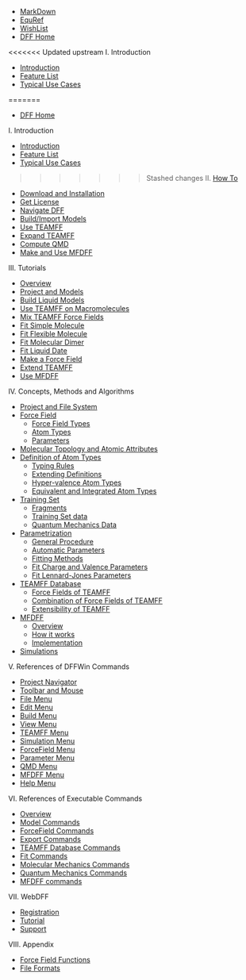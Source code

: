 - [MarkDown](./ch00/markdown-cheat-sheet.md)
- [EquRef](./ch00/EquRef.md)
- [WishList](./ch00/WishList.md)
- [DFF Home](./index.md) 

<<<<<<< Updated upstream
I. Introduction
- [Introduction](./Introduction/intro.md) 
- [Feature List](./Introduction/features.md)
- [Typical Use Cases](./Introduction/usecases.md)

=======
- [DFF Home](./index.md) 

I. Introduction
- [Introduction](./Introduction/introduction.md) 
- [Feature List](./Introduction/features.md)
- [Typical Use Cases](./Introduction/usecases.md)

>>>>>>> Stashed changes
II. [How To](./HowTo/1-HowTo.md)
- [Download and Installation](./HowTo/2-Install.md)
- [Get License](./HowTo/3-License.md)
- [Navigate DFF](./HowTo/4-Navigate.md)
- [Build/Import Models](./HowTo/5-BuildModel.md)
- [Use TEAMFF](./HowTo/6-UseTEAMFF.md) 
- [Expand TEAMFF](./HowTo/7-ExpandTEAMFF.md)
- [Compute QMD](./HowTo/8-CompQMD.md)
- [Make and Use MFDFF](./HowTo/9-MFDFF.md)
 
III. Tutorials
- [Overview](./Tutorials/Overview.md)  
- [Project and Models](./Tutorials/Project/project.md)
- [Build Liquid Models](./Tutorials/Liquid/liquid.md)	
- [Use TEAMFF on Macromolecules](./Tutorials/Macromol/useTEAMFF.md)
- [Mix TEAMFF Force Fields](./Tutorials/Mixff/mixFF.md)	
- [Fit Simple Molecule](./Tutorials/FitRigid/fitKeton.md)
- [Fit Flexible Molecule](./Tutorials/FitFlexMol/fitAmnol.md)	
- [Fit Molecular Dimer](./Tutorials/FitDimer/ditDimer.md)	
- [Fit Liquid Date](./Tutorials/FitLiquid/fitLiquid.md)	
- [Make a Force Field](./Tutorials/MakeFF/makeFF.md)	
- [Extend TEAMFF](./Tutorials/ExtTEAM/extTEAMFF.md)	
- [Use MFDFF](./Tutorials/UseMFDFF/useMFDFF.md)	

IV. Concepts, Methods and Algorithms
  - [Project and File System](./Topics/ProjectFiles/project-files.md) 
  - [Force Field](./Topics/ForceField/forcefield.md)
    - [Force Field Types](./Topics/ForceField/forcefield-types.md)
    - [Atom Types](./Topics/ForceField/atom-types.md)
    - [Parameters](./Topics/ForceField/parameters.md) 
  - [Molecular Topology and Atomic Attributes](./Topics/Attributes/molecular-atomic-attributes.md) 
  - [Definition of Atom Types](./Topics/AtomTypedefinitions.md)
    - [Typing Rules](./Topics/AtomType/typingRules.md)
    - [Extending Definitions](./Topics/AtomType/extendDefinitions.md)
    - [Hyper-valence Atom Types](./Topics/AtomType/hypervalence.md)
    - [Equivalent and Integrated Atom Types](./Topics/AtomType/equivIntegAtomTypes.md)
  - [Training Set](./Topics/TrainingSet/introduction.md)
    - [Fragments](./Topics/TrainingSet/fragments.md)
    - [Training Set data](./Topics/TrainingSet/trainingData.md)
    - [Quantum Mechanics Data ](./Topics/TrainingSet/qmd.md)
  - [Parametrization](./Topics/Parameters/introduction.md)
    - [General Procedure](./Topics/parameters/general.md)
    - [Automatic Parameters](./Topics/parameters/autoPar.md)
    - [Fitting Methods](./Topics/parameters/fitMethods.md)
    - [Fit Charge and Valence Parameters](./Topics/parameters/fitChargeValencePar.md)
    - [Fit Lennard-Jones Parameters](./Topics/parameters/fitLennardJonesPar.md)
  - [TEAMFF Database](./Topics/TEAMFF/database.md)
    - [Force Fields of TEAMFF](./Topics/TEAMFF/forcefields.md)
    - [Combination of Force Fields of TEAMFF](./Topics/TEAMFF/combination.md)
    - [Extensibility of TEAMFF](./Topics/TEAMFF/extensibility.md)
  - [MFDFF](./Topics/MFDFF/mfdff.md)
    - [Overview](./Topics/MFDFF/motivation.md)
    - [How it works](./Topics/MFDFF/procedure.md)
    - [Implementation](./Topics/MFDFF/issues.md)
  - [Simulations](./Topics/molecular-simulations.md)
  
V. References of DFFWin Commands
  - [Project Navigator](./WinCommands/Project/ProjectNav.md)
  - [Toolbar and Mouse](./WinCommands/Toolbar/Toolbar.md)
  - [File Menu](./WinCommands/File/File.md)
  - [Edit Menu](./WinCommands/Edit/Edit.md)
  - [Build Menu](./WinCommands/Build/Build.md)
  - [View Menu](./WinCommands/View/View.md)
  - [TEAMFF Menu](./WinCommands/TEAMFF/TEAMFF.md)
  - [Simulation Menu](./WinCommands/Simulation/Simulation.md)
  - [ForceField Menu](./WinCommands/ForceField/Forcefield.md)
  - [Parameter Menu](./WinCommands/Parameter/Parameter.md)
  - [QMD Menu](./WinCommands/QMD/QMD.md)
  - [MFDFF Menu](./WinCommands/MFDFF/MFDFF.md)
  - [Help Menu](./WinCommands/Help/Help.md)

VI. References of Executable Commands
  - [Overview](./ExeCommands/Overview.md)
  - [Model Commands](./ExeCommands/Model.md)
  - [ForceField Commands](./ExeCommands/ForceField.md)
  - [Export Commands](./ExeCommands/Export.md)
  - [TEAMFF Database Commands](./ExeCommands/TEAMFF.md)
  - [Fit Commands](./ExeCommands/Fit.md)
  - [Molecular Mechanics Commands](./ExeCommands/MM.md)
  - [Quantum Mechanics Commands](./ExeCommands/QM.md)
  - [MFDFF commands](./ExeCommands/MFDFF.md)

VII. WebDFF
  - [Registration](./WebDFF/registration.md)
  - [Tutorial](./WebDFF/tutorial.md)
  - [Support](./WebDFF/support.md)

VIII. Appendix
  - [Force Field Functions](./appendix/functions.md)
  - [File Formats](./appendix/file-formats.md)
